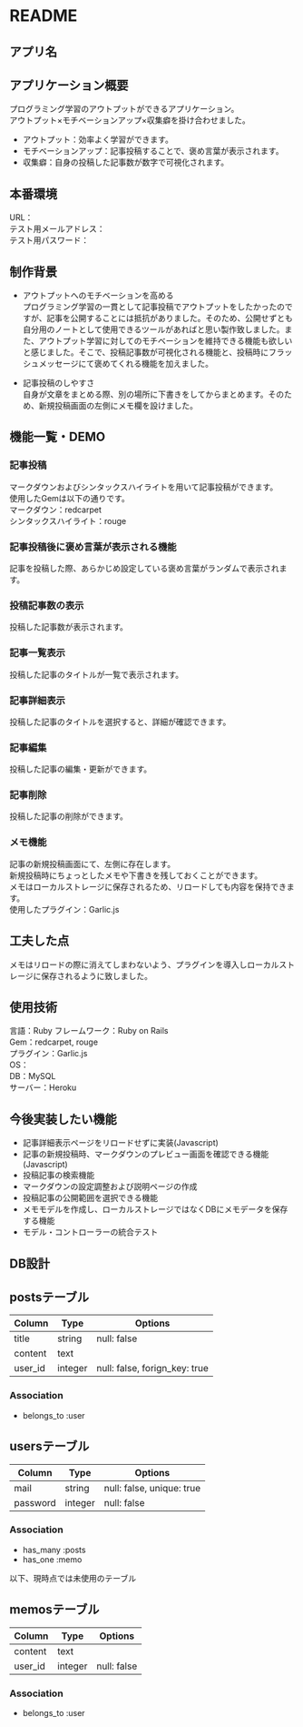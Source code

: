 # README

## アプリ名


## アプリケーション概要
プログラミング学習のアウトプットができるアプリケーション。  
アウトプット×モチベーションアップ×収集癖を掛け合わせました。  
- アウトプット：効率よく学習ができます。  
- モチベーションアップ：記事投稿することで、褒め言葉が表示されます。  
- 収集癖：自身の投稿した記事数が数字で可視化されます。  

## 本番環境
URL：  
テスト用メールアドレス：  
テスト用パスワード：  

## 制作背景
- アウトプットへのモチベーションを高める  
プログラミング学習の一貫として記事投稿でアウトプットをしたかったのですが、記事を公開することには抵抗がありました。そのため、公開せずとも自分用のノートとして使用できるツールがあればと思い製作致しました。また、アウトプット学習に対してのモチベーションを維持できる機能も欲しいと感じました。そこで、投稿記事数が可視化される機能と、投稿時にフラッシュメッセージにて褒めてくれる機能を加えました。  
  
- 記事投稿のしやすさ  
自身が文章をまとめる際、別の場所に下書きをしてからまとめます。そのため、新規投稿画面の左側にメモ欄を設けました。


## 機能一覧・DEMO

### 記事投稿
マークダウンおよびシンタックスハイライトを用いて記事投稿ができます。  
使用したGemは以下の通りです。  
マークダウン：redcarpet  
シンタックスハイライト：rouge  

### 記事投稿後に褒め言葉が表示される機能
記事を投稿した際、あらかじめ設定している褒め言葉がランダムで表示されます。  

### 投稿記事数の表示
投稿した記事数が表示されます。  

### 記事一覧表示
投稿した記事のタイトルが一覧で表示されます。  

### 記事詳細表示
投稿した記事のタイトルを選択すると、詳細が確認できます。  

### 記事編集
投稿した記事の編集・更新ができます。  

### 記事削除
投稿した記事の削除ができます。  

### メモ機能
記事の新規投稿画面にて、左側に存在します。  
新規投稿時にちょっとしたメモや下書きを残しておくことができます。  
メモはローカルストレージに保存されるため、リロードしても内容を保持できます。  
使用したプラグイン：Garlic.js  

## 工夫した点
メモはリロードの際に消えてしまわないよう、プラグインを導入しローカルストレージに保存されるように致しました。  

## 使用技術
言語：Ruby
フレームワーク：Ruby on Rails  
Gem：redcarpet, rouge  
プラグイン：Garlic.js  
OS：  
DB：MySQL  
サーバー：Heroku  



## 今後実装したい機能
- 記事詳細表示ページをリロードせずに実装(Javascript)  
- 記事の新規投稿時、マークダウンのプレビュー画面を確認できる機能(Javascript)  
- 投稿記事の検索機能  
- マークダウンの設定調整および説明ページの作成  
- 投稿記事の公開範囲を選択できる機能  
- メモモデルを作成し、ローカルストレージではなくDBにメモデータを保存する機能  
- モデル・コントローラーの統合テスト  


## DB設計

## postsテーブル

|Column|Type|Options|
|------|----|-------|
|title|string|null: false|
|content|text|
|user_id|integer|null: false, forign_key: true|

### Association
- belongs_to :user

## usersテーブル

|Column|Type|Options|
|------|----|-------|
|mail|string|null: false, unique: true|
|password|integer|null: false|

### Association
- has_many :posts
- has_one :memo


以下、現時点では未使用のテーブル

## memosテーブル

|Column|Type|Options|
|------|----|-------|
|content|text|
|user_id|integer|null: false|

### Association
- belongs_to :user